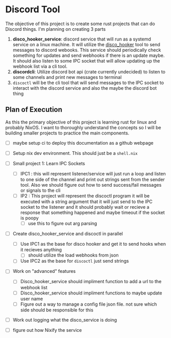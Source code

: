 # Discord Tool

The objective of this project is to create some rust projects that can do Discord things. I'm planning on creating 3 parts
    
1. **disco_hooker_service**: discord service that will run as a systemd service on a linux machine. It will utilize the [disco_hooker](https://github.com/anikiandy/disco_hooker) tool to send messages to discord webooks. This service should periodically check something for updates and send webhooks if there is an update maybe. It should also listen to some IPC socket that will allow updating up the webhook list via a cli tool. 
2. **discordcli**: Utilize discord bot api (crate currently undecided) to listen to some channels and print new messages to terminal
3. `discoctl` will be the cli tool that will send messages to the IPC socket to interact with the discord service and also the maybe the discord bot thing

## Plan of Execution
As this the primary objective of this project is learning rust for linux and probably NixOS. I want to thoroughly understand the concepts so I will be building smaller projects to practice the main components. 
- [ ] maybe setup ci to deploy this documentation as a github webpage
- [ ] Setup nix dev environment. This should just be a `shell.nix`
- [ ] Small project 1: Learn IPC Sockets
    - [ ] IPC1 : this will represent listener/service will just run a loop and listen to one side of the channel and print out strings sent from the sender tool. Also we should figure out how to send success/fail messages or signals to the cli
    - [ ] IP2 : This project will represent the discoctl program it will be executed with a string argument that it will just send to the IPC socket to the listener and it should probably wait or recieve a response that something happened and maybe timeout if the socket is poopy
        - [ ] use this to figure out arg parsing
- [ ] Create disco_hooker_service and discoctl in parallel
    - [ ] Use IPC1 as the base for disco hooker and get it to send hooks when it recieves anything
        - [ ] should utilize the load webhooks from json 
    - [ ] Use IPC2 as the base for `discoctl` just send strings
- [ ] Work on "advanced" features
    - [ ] Disco_hooker_service should impliment function to add a url to the webhook list
    - [ ] Disco_hooker_service should impliment functions to maybe update user name
    - [ ] Figure out a way to manage a config file json file. not sure which side should be responsible for this
- [ ] Work out logging what the disco_service is doing
- [ ] figure out how Nixify the service


